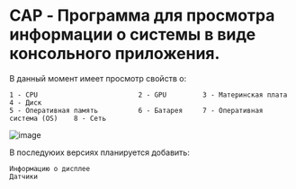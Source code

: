 # CAP - Программа для просмотра информации о системы в виде консольного приложения.

В данный момент имеет просмотр свойств о:
```
1 - CPU                         2 - GPU         3 - Материнская плата           4 - Диск
5 - Оперативная память          6 - Батарея     7 - Оперативная система (OS)    8 - Cеть
```

![image](https://github.com/user-attachments/assets/ea7e38b5-67c3-43d3-921a-2b6b6545c117)

В последуюих версиях планируется добавить:
```
Информацию о дисплее
Датчики
```
